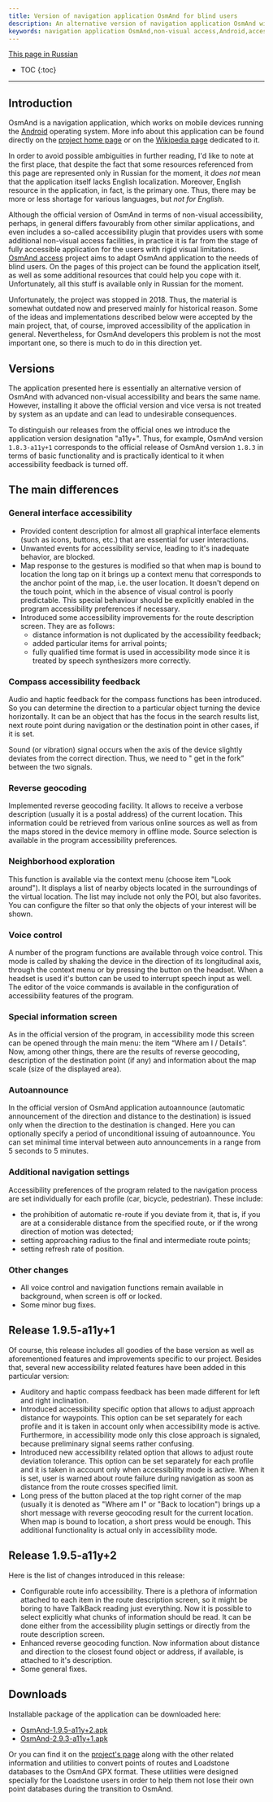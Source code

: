 ```yaml
---
title: Version of navigation application OsmAnd for blind users
description: An alternative version of navigation application OsmAnd with enhanced accessibility features for visually impaired and blind users.
keywords: navigation application OsmAnd,non-visual access,Android,accessibility
---
```


[This page in Russian](index-ru.md)

* TOC
{:toc}

----

## Introduction

OsmAnd is a navigation application, which works on mobile devices
running the [Android](http://www.android.com/) operating system.
More info about this application can be found directly on the
[project home page](http://osmand.net/) or on the
[Wikipedia page](http://en.wikipedia.org/wiki/OsmAnd)
dedicated to it.

In order to avoid possible ambiguities in further reading, I'd like to
note at the first place, that despite the fact that some resources
referenced from this page are represented only in Russian for the
moment, it _does not_ mean that the application itself lacks English
localization. Moreover, English resource in the application, in fact,
is the primary one. Thus, there may be more or less shortage for
various languages, but _not for English_.

Although the official version of OsmAnd in terms of non-visual
accessibility, perhaps, in general differs favourably from other
similar applications, and even includes a so-called accessibility plugin
that provides users with some additional non-visual access facilities,
in practice it is far from the stage of fully accessible
application for the users with rigid visual limitations.
[OsmAnd access](http://www.ksrk-edu.ru/osmand/osmand.php)
project aims to adapt OsmAnd application to the needs of blind users. On
the pages of this project can be found the application itself, as well
as some additional resources that could help you cope with
it. Unfortunately, all this stuff is available only in Russian for the
moment.

Unfortunately, the project was stopped in 2018. Thus, the material is
somewhat outdated now and preserved mainly for historical reason. Some
of the ideas and implementations described below were accepted by the
main project, that, of course, improved accessibility of the
application in general. Nevertheless, for OsmAnd developers this
problem is not the most important one, so there is much to do in this
direction yet.


## Versions

The application presented here is essentially an alternative version of
OsmAnd with advanced non-visual accessibility and bears the same name.
However, installing it above the official version and vice versa is not
treated by system as an update and can lead to undesirable consequences.

To distinguish our releases from the official ones we introduce the application
version designation "a11y+". Thus, for example, OsmAnd version
`1.8.3-a11y+1` corresponds to the official release of OsmAnd version
`1.8.3` in terms of basic functionality and is practically identical
to it when accessibility feedback is turned off.


## The main differences

### General interface accessibility

- Provided content description for almost all graphical interface
  elements (such as icons, buttons, etc.) that are essential for user
  interactions.
- Unwanted events for accessibility service, leading to it's
  inadequate behavior, are blocked.
- Map response to the gestures is modified so that when map is bound
  to location the long tap on it brings up a context menu that
  corresponds to the anchor point of the map, i.e. the user
  location. It doesn't depend on the touch point, which in the
  absence of visual control is poorly predictable. This special
  behaviour should be explicitly enabled in the program accessibility
  preferences if necessary.
- Introduced some accessibility improvements for the route
  description screen. They are as follows:
  - distance information is not duplicated by the accessibility
    feedback;
  - added particular items for arrival points;
  - fully qualified time format is used in accessibility mode since
    it is treated by speech synthesizers more correctly.


### Compass accessibility feedback

Audio and haptic feedback for the compass functions has been
introduced. So you can determine the direction to a particular object
turning the device horizontally. It can be an object that has the
focus in the search results list, next route point during
navigation or the destination point in other cases, if it is set.

Sound (or vibration) signal occurs when the axis of the device slightly
deviates from the correct direction. Thus, we need to " get in the
fork” between the two signals.


### Reverse geocoding

Implemented reverse geocoding facility. It allows to receive a verbose
description (usually it is a postal address) of the current location.
This information could be retrieved from various online sources as
well as from the maps stored in the device memory in offline
mode. Source selection is available in the program accessibility
preferences.


### Neighborhood exploration

This function is available via the context menu (choose item "Look
around"). It displays a list of nearby objects located in the
surroundings of the virtual location. The list may include not only the
POI, but also favorites. You can configure the filter so that only the
objects of your interest will be shown.


### Voice control

A number of the program functions are available through voice control.
This mode is called by shaking the device in the direction of its
longitudinal axis, through the context menu or by pressing the button on
the headset. When a headset is used it's button can be used to
interrupt speech input as well. The editor of the voice commands
is available in the configuration of accessibility features of the
program.


### Special information screen

As in the official version of the program, in accessibility mode this
screen can be opened through the main menu: the item “Where am I /
Details”. Now, among other things, there are the results of reverse geocoding,
description of the destination point (if any) and information about the
map scale (size of the displayed area).


### Autoannounce

In the official version of OsmAnd application autoannounce (automatic
announcement of the direction and distance to the destination) is issued
only when the direction to the destination is changed. Here you can
optionally specify a period of unconditional issuing of autoannounce.
You can set minimal time interval between auto announcements in a range
from 5 seconds to 5 minutes.


### Additional navigation settings

Accessibility preferences of the program related to the navigation
process are set individually for each profile (car, bicycle,
pedestrian). These include:

- the prohibition of automatic re-route if you deviate from it, that
  is, if you are at a considerable distance from the specified route,
  or if the wrong direction of motion was detected;
- setting approaching radius to the final and intermediate route
  points;
- setting refresh rate of position.


### Other changes

- All voice control and navigation functions remain available in
  background, when screen is off or locked.
- Some minor bug fixes.


## Release 1.9.5-a11y+1

Of course, this release includes all goodies of the base version as
well as aforementioned features and improvements specific to our
project. Besides that, several new accessibility related features have
been added in this particular version:

- Auditory and haptic compass feedback has been made different for
  left and right inclination.
- Introduced accessibility specific option that allows to adjust
  approach distance for waypoints. This option can be set separately
  for each profile and it is taken in account only when accessibility
  mode is active. Furthermore, in accessibility mode only this close
  approach is signaled, because preliminary signal seems rather confusing.
- Introduced new accessibility related option that allows to adjust
  route deviation tolerance. This option can be set separately for
  each profile and it is taken in account only when accessibility
  mode is active. When it is set, user is warned about route failure
  during navigation as soon as distance from the route crosses
  specified limit.
- Long press of the button placed at the top right corner of the map
  (usually it is denoted as "Where am I" or "Back to location")
  brings up a short message with reverse geocoding result for the
  current location. When map is bound to location, a short press
  would be enough. This additional functionality is actual only in
  accessibility mode.


## Release 1.9.5-a11y+2

Here is the list of changes introduced in this release:

- Configurable route info accessibility. There is a plethora of
  information attached to each item in the route description screen,
  so it might be boring to have TalkBack reading just everything. Now
  it is possible to select explicitly what chunks of information
  should be read. It can be done either from the accessibility plugin
  settings or directly from the route description screen.
- Enhanced reverse geocoding function. Now information about distance
  and direction to the closest found object or address, if available,
  is attached to it's description.
- Some general fixes.


## Downloads

Installable package of the application can be downloaded here:

- [OsmAnd-1.9.5-a11y+2.apk](https://github.com/poretsky/poretsky.github.io/releases/download/android/OsmAnd-1.9.5-a11y+2.apk)
- [OsmAnd-2.9.3-a11y+1.apk](https://github.com/poretsky/poretsky.github.io/releases/download/android/OsmAnd-2.9.3-a11y+1.apk)

Or you can find it on the
[project's page](http://ksrk-edu.ru/osmand/en/)
along with the other related information and utilities to convert
points of routes and Loadstone databases to the OsmAnd GPX
format. These utilities were designed specially for the Loadstone
users in order to help them not lose their own point databases during
the transition to OsmAnd.
